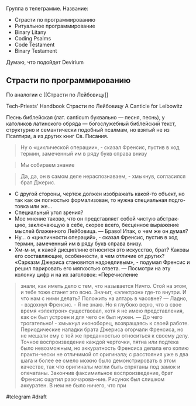 Группа в телеграмме. Название:
- Страсти по программированию
- Ритуальное программирование
- Binary Litany
- Coding Psalms
- Code Testament
- Binary Testament

Думаю, что подойдет Devirium

## Страсти по программированию

По аналогии с [[Страсти по Лейбовицу]]

Tech-Priests' Handbook
Страсти по Лейбовицу
A Canticle for Leibowitz

Песнь библейская (лат. canticum буквально — песня, песнь), у католиков латинского обряда — богослужебный библейский текст, структурно и семантически подобный псалмам, но взятый не из Псалтири, а из других книг Св. Писания.

> Ну о «циклической операции», - сказал Френсис, пустив в ход термин, замеченный им в ряду букв справа внизу

> Мы собираем знание

> Да, да, он в самом деле нераспознаваем, - хмыкнув, согласился брат Джерис.
- С другой стороны, чертеж должен изображать какой-то объект, но так как он полностью формализован, то нужна специальная подго-товка или же...
- Специальный угол зрения?
- Мое мнение таково, что он представляет собой чистую абстрак-цию, заключающую в себе, скорее всего, бесценное выражение мыслей блаженного Лейбовица.
— Браво! Итак, о чем же он думал?
- Ну... о «цикличности операций», - сказал Френсис, пустив в ход термин, замеченный им в ряду букв справа внизу.
- Хм-м-м, к какой дисциплине относится это искусство, брат? Каковы его составляющие, особенности, в чем отличие от других?
«Сарказм Джериса становится надоедливым», - подумал Френсис и решил парировать его мягкостью ответа.
— Посмотри на эту колонку цифр и на их заголовок: «Перечисление

> знали, как иметь дело с тем, что называется Ничто. Стой на этом, и тебе тоже станет это ясно. Значит, «электрон» где-то внутри. И что нам с ними делать? Положить на алтарь в часовне?
— Ладно, - вздохнул Френсис. - Я не знаю. Но я глубоко верю, что в свое время «электрон» существовал, хотя я не имею представления, как он был устроен и для чего он был нужен.
— До чего трогательно! - хмыкнул иконоборец, возвращаясь к своей работе.
Периодические нападки брата Джериса огорчали Френсиса, но не мешали ему с той же преданностью относиться к своему делу.
Точное воспроизведение каждой черточки, пятна или подтека было невозможным, но аккуратность Френсиса делала его копию практи-чески не отличимой от оригинала; с расстояния уже в два шага и более ее смело можно было демонстрировать в этом качестве, так что оригиналы могли быть спрятаны под замок и опечатаны. Закончив факсимильное воспроизведение, брат Френсис ощутил разочарова-ние. Рисунок был слишком аккуратен. В нем не было ничего, что при

#telegram #draft